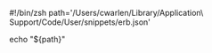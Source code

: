 #!/bin/zsh
path='/Users/cwarlen/Library/Application\ Support/Code/User/snippets/erb.json'
<!-- content=$(cat /Users/cwarlen/Library/Application\ Support/Code/User/snippets/erb.json) -->
<!-- content=$(cat $path)
count=$(cat $path | wc -l) -->
echo "${path}"

